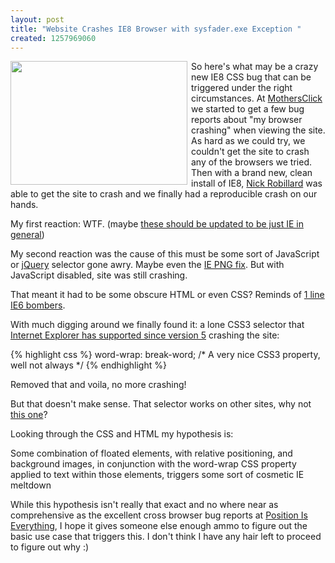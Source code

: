 ```yaml
---
layout: post
title: "Website Crashes IE8 Browser with sysfader.exe Exception "
created: 1257969060
---
```

<a href="http://tedserbinski.com/files/ie8-sysfader-exe.jpg" target="_blank"><img src="http://tedserbinski.com/files/ie8-sysfader-exe.jpg" style="float:left;margin:0 6px 6px 0;width:283px;height:198px" /></a> So here's what may be a crazy new IE8 CSS bug that can be triggered under the right circumstances. At <a href="http://www.mothersclick.com">MothersClick</a> we started to get a few bug reports about "my browser crashing" when viewing the site. As hard as we could try, we couldn't get the site to crash any of the browsers we tried. Then with a brand new, clean install of IE8, <a href="http://www.nickrobillard.ca">Nick Robillard</a> was able to get the site to crash and we finally had a reproducible crash on our hands.

My first reaction: WTF. (maybe <a href="http://www.flickr.com/photos/starfeeder/3610592681/in/photostream/">these should be updated to be just IE in general</a>)

My second reaction was the cause of this must be some sort of JavaScript or <a href="http://jquery.com">jQuery</a> selector gone awry. Maybe even the <a href="http://www.dillerdesign.com/experiment/DD_belatedPNG/">IE PNG fix</a>. But with JavaScript disabled, site was still crashing.

That meant it had to be some obscure HTML or even CSS? Reminds of <a href="http://seo2.0.onreact.com/top-7-ways-to-crash-internet-explorer">1 line IE6 bombers</a>.

With much digging around we finally found it: a lone CSS3 selector that <a href="http://msdn.microsoft.com/en-us/library/cc351024%28VS.85%29.aspx">Internet Explorer has supported since version 5</a> crashing the site:

{% highlight css %}
word-wrap: break-word; /* A very nice CSS3 property, well not always */
{% endhighlight %}

Removed that and voila, no more crashing!

But that doesn't make sense. That selector works on other sites, why not <a href="http://www.mothersclick.com">this one</a>?

Looking through the CSS and HTML my hypothesis is:

<div class="alert alert-info">Some combination of floated elements, with relative positioning, and background images, in conjunction with the word-wrap CSS property applied to text within those elements, triggers some sort of cosmetic IE meltdown</div>

While this hypothesis isn't really that exact and no where near as comprehensive as the excellent cross browser bug reports at <a href="http://positioniseverything.net/">Position Is Everything</a>, I hope it gives someone else enough ammo to figure out the basic use case that triggers this. I don't think I have any hair left to proceed to figure out why :)
